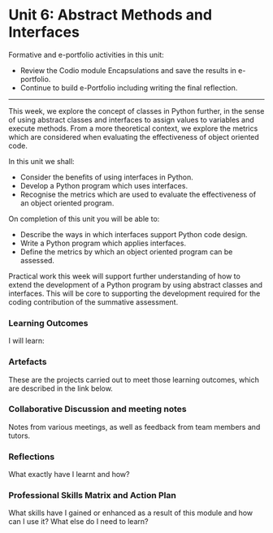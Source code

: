 # Unit 6: Abstract Methods and Interfaces

Formative and e-portfolio activities in this unit:
 - Review the Codio module Encapsulations and save the results in e-portfolio.
 - Continue to build e-Portfolio including writing the final reflection.

---

This week, we explore the concept of classes in Python further, in the sense of using abstract classes and interfaces to assign values to variables and execute methods. From a more theoretical context, we explore the metrics which are considered when evaluating the effectiveness of object oriented code.

In this unit we shall:
 - Consider the benefits of using interfaces in Python.
 - Develop a Python program which uses interfaces.
 - Recognise the metrics which are used to evaluate the effectiveness of an object oriented program.

On completion of this unit you will be able to:
 - Describe the ways in which interfaces support Python code design.
 - Write a Python program which applies interfaces.
 - Define the metrics by which an object oriented program can be assessed.

Practical work this week will support further understanding of how to extend the development of a Python program by using abstract classes and interfaces. This will be core to supporting the development required for the coding contribution of the summative assessment.

### Learning Outcomes
I will learn:

### Artefacts
These are the projects carried out to meet those learning outcomes, which are described in the link below.

### Collaborative Discussion and meeting notes
Notes from various meetings, as well as feedback from team members and tutors.

### Reflections
What exactly have I learnt and how?

### Professional Skills Matrix and Action Plan
What skills have I gained or enhanced as a result of this module and how can I use it? What else do I need to learn?
